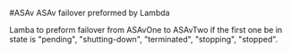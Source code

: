 #ASAv
ASAv failover preformed by Lambda 

Lamba to preform failover from ASAvOne to ASAvTwo if the first one be in state is "pending", "shutting-down", "terminated", "stopping", "stopped".
